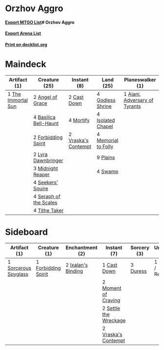 # Orzhov Aggro

#### [Export MTGO List](../collection/Orzhov%20Aggro/Orzhov%20Aggro.txt)# Orzhov Aggro

#### [Export Arena List](../collection/Orzhov%20Aggro/Orzhov%20Aggro_arena.txt)
#### [Print on decklist.org](http://decklist.org/?deckmain=1%09Ajani,%20Adversary%20of%20Tyrants%0A2%09Angel%20of%20Grace%0A4%09Basilica%20Bell-Haunt%0A2%09Cast%20Down%0A2%09Forbidding%20Spirit%0A4%09Godless%20Shrine%0A4%09Isolated%20Chapel%0A2%09Lyra%20Dawnbringer%0A4%09Memorial%20to%20Folly%0A3%09Midnight%20Reaper%0A4%09Mortify%0A9%09Plains%0A4%09Seekers'%20Squire%0A4%09Seraph%20of%20the%20Scales%0A4%09Swamp%0A1%09The%20Immortal%20Sun%0A4%09Tithe%20Taker%0A2%09Vraska's%20Contempt&deckside=1%09Cast%20Down%0A3%09Duress%0A1%09Forbidding%20Spirit%0A2%09Ixalan's%20Binding%0A2%09Moment%20of%20Craving%0A1%09Revival%20/%20Revenge%0A2%09Settle%20the%20Wreckage%0A1%09Sorcerous%20Spyglass%0A2%09Vraska's%20Contempt)
# Maindeck

|                                        Artifact (1)                                         |                                          Creature (25)                                          |                                         Instant (8)                                          |                                          Land (25)                                           |                                            Planeswalker (1)                                            |
|---------------------------------------------------------------------------------------------|-------------------------------------------------------------------------------------------------|----------------------------------------------------------------------------------------------|----------------------------------------------------------------------------------------------|--------------------------------------------------------------------------------------------------------|
|1 [The Immortal Sun](http://gatherer.wizards.com/Pages/Card/Details.aspx?multiverseid=439844)|2 [Angel of Grace](http://gatherer.wizards.com/Pages/Card/Details.aspx?multiverseid=457145)      |2 [Cast Down](http://gatherer.wizards.com/Pages/Card/Details.aspx?multiverseid=442969)        |4 [Godless Shrine](http://gatherer.wizards.com/Pages/Card/Details.aspx?multiverseid=405099)   |1 [Ajani, Adversary of Tyrants](http://gatherer.wizards.com/Pages/Card/Details.aspx?multiverseid=447139)|
|                                                                                             |4 [Basilica Bell-Haunt](http://gatherer.wizards.com/Pages/Card/Details.aspx?multiverseid=457300) |4 [Mortify](http://gatherer.wizards.com/Pages/Card/Details.aspx?multiverseid=420829)          |4 [Isolated Chapel](http://gatherer.wizards.com/Pages/Card/Details.aspx?multiverseid=443129)  |                                                                                                        |
|                                                                                             |2 [Forbidding Spirit](http://gatherer.wizards.com/Pages/Card/Details.aspx?multiverseid=457153)   |2 [Vraska's Contempt](http://gatherer.wizards.com/Pages/Card/Details.aspx?multiverseid=435283)|4 [Memorial to Folly](http://gatherer.wizards.com/Pages/Card/Details.aspx?multiverseid=443130)|                                                                                                        |
|                                                                                             |2 [Lyra Dawnbringer](http://gatherer.wizards.com/Pages/Card/Details.aspx?multiverseid=442914)    |                                                                                              |9 [Plains](http://gatherer.wizards.com/Pages/Card/Details.aspx?multiverseid=129680)           |                                                                                                        |
|                                                                                             |3 [Midnight Reaper](http://gatherer.wizards.com/Pages/Card/Details.aspx?multiverseid=452827)     |                                                                                              |4 [Swamp](http://gatherer.wizards.com/Pages/Card/Details.aspx?multiverseid=129754)            |                                                                                                        |
|                                                                                             |4 [Seekers' Squire](http://gatherer.wizards.com/Pages/Card/Details.aspx?multiverseid=435275)     |                                                                                              |                                                                                              |                                                                                                        |
|                                                                                             |4 [Seraph of the Scales](http://gatherer.wizards.com/Pages/Card/Details.aspx?multiverseid=457349)|                                                                                              |                                                                                              |                                                                                                        |
|                                                                                             |4 [Tithe Taker](http://gatherer.wizards.com/Pages/Card/Details.aspx?multiverseid=457171)         |                                                                                              |                                                                                              |                                                                                                        |


# Sideboard

|                                         Artifact (1)                                          |                                         Creature (1)                                         |                                       Enchantment (2)                                       |                                          Instant (7)                                           |                                   Sorcery (3)                                    |    Unknown (1)    |
|-----------------------------------------------------------------------------------------------|----------------------------------------------------------------------------------------------|---------------------------------------------------------------------------------------------|------------------------------------------------------------------------------------------------|----------------------------------------------------------------------------------|-------------------|
|1 [Sorcerous Spyglass](http://gatherer.wizards.com/Pages/Card/Details.aspx?multiverseid=435407)|1 [Forbidding Spirit](http://gatherer.wizards.com/Pages/Card/Details.aspx?multiverseid=457153)|2 [Ixalan's Binding](http://gatherer.wizards.com/Pages/Card/Details.aspx?multiverseid=435168)|1 [Cast Down](http://gatherer.wizards.com/Pages/Card/Details.aspx?multiverseid=442969)          |3 [Duress](http://gatherer.wizards.com/Pages/Card/Details.aspx?multiverseid=14557)|1 Revival / Revenge|
|                                                                                               |                                                                                              |                                                                                             |2 [Moment of Craving](http://gatherer.wizards.com/Pages/Card/Details.aspx?multiverseid=439736)  |                                                                                  |                   |
|                                                                                               |                                                                                              |                                                                                             |2 [Settle the Wreckage](http://gatherer.wizards.com/Pages/Card/Details.aspx?multiverseid=435186)|                                                                                  |                   |
|                                                                                               |                                                                                              |                                                                                             |2 [Vraska's Contempt](http://gatherer.wizards.com/Pages/Card/Details.aspx?multiverseid=435283)  |                                                                                  |                   |

